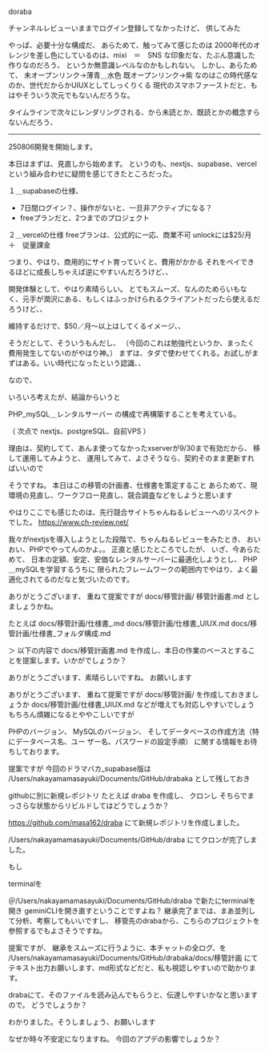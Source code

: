 doraba

チャンネルレビューいままでログイン登録してなかったけど、
供してみた

やっぱ、必要十分な構成だ、
あらためて、触ってみて感じたのは
2000年代のオレンジを差し色にしているのは、mixi　＝　SNS
な印象だな、たぶん意識した作りなのだろう、
というか無意識レベルなのかもしれない。
しかし、あらためて、
未オープンリンク→薄青＿水色
既オープンリンク→紫
なのはこの時代感なのか、世代だからかUIUXとしてしっくりくる
現代のスマホファーストだと、もはやそういう次元でもないんだろうな。

タイムラインで次々にレンダリングされる、から未読とか、既読とかの概念すらないんだろう、



***

250806開発を開始します。

本日はまずは、見直しから始めます。
というのも、nextjs、supabase、vercelという組み合わせに疑問を感じてきたところだった。

１＿supabaseの仕様、
- 7日間ログイン？、操作がないと、一旦非アクティブになる？
- freeプランだと、2つまでのプロジェクト

２＿vercelの仕様
freeプランは、公式的に一応、商業不可
unlockには$25/月　＋　従量課金


つまり、やはり、商用的にサイト育っていくと、費用がかかる
それをペイできるほどに成長しちゃえば逆にやすいんだろうけど、、

開発体験として、やはり素晴らしい。
とてもスムーズ、なんのためらいもなく、元手が潤沢にある、もしくはふっかけられるクライアントだったら使えるだろうけど、、

維持するだけで、$50／月〜以上はしてくるイメージ、、

そうだとして、そういうもんだし、
（今回のこれは勉強代というか、まったく費用発生してないのがやはり神。）
まずは、タダで使わせてくれる。お試しがまずはある。いい時代になったという認識、、

なので、

いろいろ考えたが、結論からいうと

PHP_mySQL＿レンタルサーバー
の構成で再構築することを考えている。

（
次点で
nextjs、postgreSQL、自前VPS
）

理由は、契約してて、あんま使ってなかったxserverが9/30まで有効だから、
移して運用してみようと、
運用してみて、よさそうなら、契約そのまま更新すればいいので


そうですね。
本日はこの移管の計画書、仕様書を策定すること
あらためて、現環境の見直し、ワークフロー見直し、競合調査などをしようと思います

やはりここでも感じたのは、先行競合サイトちゃんねるレビューへのリスペクトでした。
https://www.ch-review.net/

我々がnextjsを導入しようとした段階で、ちゃんねるレビューをみたとき、
おいおい、PHPでやってんのかよ。。
正直と感じたところでしたが、
いざ、今あらためて、
日本の定額、安定、安価なレンタルサーバーに最適化しようとし、
PHP＿mySQLを学習するうちに
限られたフレームワークの範囲内でやはり、よく最適化されてるのだなと気づいたのです。

ありがとうございます、
重ねて提案ですが
docs/移管計画/
移管計画書.md
としましょうかね。

たとえば
docs/移管計画/仕様書_.md
docs/移管計画/仕様書_UIUX.md
docs/移管計画/仕様書_フォルダ構成.md



＞  以下の内容で docs/移管計画書.md
  を作成し、本日の作業のベースとすることを提案します。いかがでしょうか？

ありがとうございます、素晴らしいですね。
お願いします


ありがとうございます、
重ねて提案ですが
docs/移管計画/
を作成しておきましょうか
docs/移管計画/仕様書_UIUX.md
などが増えても対応しやすいでしょう
もちろん煩雑になるとややこしいですが



  PHPのバージョン、
  MySQLのバージョン、
  そしてデータベースの作成方法（特にデータベース名、ユー
  ザー名、パスワードの設定手順）
  に関する情報をお待ちしております。



提案ですが
今回のドラマバカ_supabase版は
/Users/nakayamamasayuki/Documents/GitHub/drabaka
として残しておき

githubに別に新規レポジトリ
たとえば
draba
を作成し、
クロンし
そちらでまっさらな状態からリビルドしてはどうでしょうか？


https://github.com/masa162/draba
にて新規レポジトリを作成しました。

/Users/nakayamamasayuki/Documents/GitHub/draba
にてクロンが完了しました。

もし


terminalを

＠/Users/nakayamamasayuki/Documents/GitHub/draba
で新たにterminalを開き
geminiCLIを開き直すということですよね？
継承完了までは、まあ並列して分析、考察してもいいですし、
移管先のdrabaから、こちらのプロジェクトを参照するでもよさそうですね。

提案ですが、
継承をスムーズに行うように、本チャットの全ログ、を
/Users/nakayamamasayuki/Documents/GitHub/drabaka/docs/移管計画
にてテキスト出力お願いします、md形式などだと、私も視認しやすいので助かります。

drabaにて、そのファイルを読み込んでもらうと、伝達しやすいかなと思いますので。
どうでしょうか？


わかりました。そうしましょう、お願いします

なぜか時々不安定になりますね。
今回のアプデの影響でしょうか？